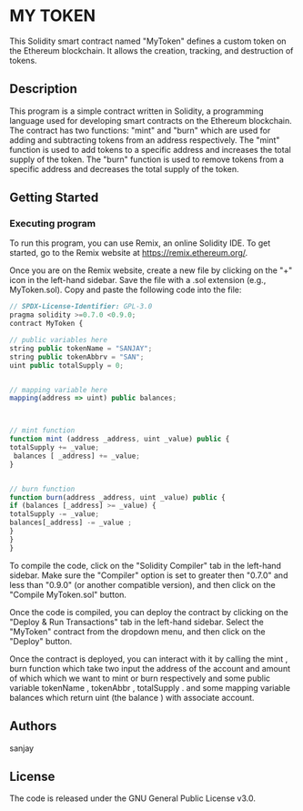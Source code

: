 # MY TOKEN

This Solidity smart contract named "MyToken" defines a custom token on the Ethereum blockchain. It allows the creation, tracking, and destruction of tokens.

## Description

This program is a simple contract written in Solidity, a programming language used for developing smart contracts on the Ethereum blockchain. The contract has two functions: "mint" and "burn" which are used for adding and subtracting tokens from an address respectively. The "mint" function is used to add tokens to a specific address and increases the total supply of the token. The "burn" function is used to remove tokens from a specific address and decreases the total supply of the token.

## Getting Started

### Executing program

To run this program, you can use Remix, an online Solidity IDE. To get started, go to the Remix website at https://remix.ethereum.org/.

Once you are on the Remix website, create a new file by clicking on the "+" icon in the left-hand sidebar. Save the file with a .sol extension (e.g., MyToken.sol). Copy and paste the following code into the file:

```javascript
// SPDX-License-Identifier: GPL-3.0
pragma solidity >=0.7.0 <0.9.0;
contract MyToken {

// public variables here
string public tokenName = "SANJAY";
string public tokenAbbrv = "SAN";
uint public totalSupply = 0;


// mapping variable here
mapping(address => uint) public balances;



// mint function
function mint (address _address, uint _value) public {
totalSupply += _value;
 balances [ _address] += _value;
}


// burn function
function burn(address _address, uint _value) public {
if (balances [_address] >= _value) {
totalSupply -= _value;
balances[_address] -= _value ; 
}
}
}

```

To compile the code, click on the "Solidity Compiler" tab in the left-hand sidebar. Make sure the "Compiler" option is set to greater then "0.7.0" and less than "0.9.0" (or another compatible version), and then click on the "Compile MyToken.sol" button.

Once the code is compiled, you can deploy the contract by clicking on the "Deploy & Run Transactions" tab in the left-hand sidebar. Select the "MyToken" contract from the dropdown menu, and then click on the "Deploy" button.

Once the contract is deployed, you can interact with it by calling the mint , burn function which take two input the address of the account and amount of which which we want to mint or burn respectively  and some public variable tokenName , tokenAbbr , totalSupply . and some mapping variable balances which return uint (the balance ) with associate account. 

## Authors

sanjay


## License

The code is released under the GNU General Public License v3.0.
